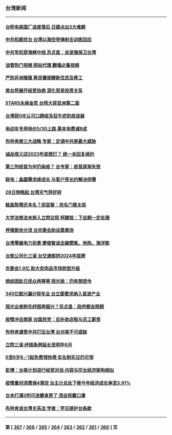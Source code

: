 ### 台湾新闻
---
#### [台积电美国厂进度落后 日媒点出3大难题](../../pages/ncid1349361/n13746730.md?05280845) 
#### [中共机舰扰台 台湾以海空导弹射击训练回应](../../pages/ncid1349361/n13746880.md?05280845) 
#### [中共军机穿海峡中线 苏贞昌：会坚强保卫台湾](../../pages/ncid1349361/n13746725.md?05280845) 
#### [油管热门视频 网站代理 翻墙必看视频](http://209.222.30.114:81/youtube.html?05280845)
#### [严防非洲猪瘟 移民署提醒新住民及移工](../../pages/ncid1349361/n13746872.md?05280845) 
#### [美台将展开经贸协商 深化贸易投资关系](../../pages/ncid1349361/n13746773.md?05280845) 
#### [STARS永续金奖 台师大获亚洲第二面](../../pages/ncid1349361/n13746857.md?05280845) 
#### [台湾获OIE认可口蹄疫及狂牛症防疫进展](../../pages/ncid1349361/n13746856.md?05280845) 
#### [电动车专用电价5/30上路 基本电费减8成](../../pages/ncid1349361/n13746852.md?05280845) 
#### [布林肯提三大战略  专家：定调中共是最大威胁](../../pages/ncid1349361/n13746850.md?05280845) 
#### [诚品信义店2023年底熄灯？ 统一未回复续约](../../pages/ncid1349361/n13746858.md?05280845) 
#### [第三剂疫苗为何仍染疫？ 台专家：疫苗逐渐失效](../../pages/ncid1349361/n13746860.md?05280845) 
#### [联电：晶圆需求续成长 与客户签长约解决供需](../../pages/ncid1349361/n13746839.md?05280845) 
#### [28日傍晚起 台湾天气将好转](../../pages/ncid1349361/n13746841.md?05280845) 
#### [鲑鱼陈情还本名？邱显智：改名门槛太低](../../pages/ncid1349361/n13746837.md?05280845) 
#### [大学法修法未排入立院议程 柯建铭：下会期一定处理](../../pages/ncid1349361/n13746842.md?05280845) 
#### [养猪厨余分流 台农委会助设蒸煮场](../../pages/ncid1349361/n13746845.md?05280845) 
#### [台湾零碳电力前景 廖俊智谈去碳燃氢、地热、海洋能](../../pages/ncid1349361/n13746795.md?05280845) 
#### [台铁公司化三读 台交通部拼2024年挂牌](../../pages/ncid1349361/n13746779.md?05280845) 
#### [农委会1.9亿 助大安肉品市场转型升级](../../pages/ncid1349361/n13746776.md?05280845) 
#### [想组团赴日民众再等等 观光局：仍有禁团令](../../pages/ncid1349361/n13746763.md?05280845) 
#### [345亿振兴漏计程车业 台立委要求纳入首波产业](../../pages/ncid1349361/n13746762.md?05280845) 
#### [观光业者盼先纾困再振兴？苏贞昌：政府都会照顾](../../pages/ncid1349361/n13746761.md?05280845) 
#### [疫情冲击商家 台国民党：应补助店租与员工薪资](../../pages/ncid1349361/n13746760.md?05280845) 
#### [布林肯谴责中共打压台湾 台对美不可或缺](../../pages/ncid1349361/n13746765.md?05280845) 
#### [立院三读 纾困条例延长至明年6月](../../pages/ncid1349361/n13746767.md?05280845) 
#### [0至6岁6／1起免费领快筛 实名制买过仍可领](../../pages/ncid1349361/n13746768.md?05280845) 
#### [彭博：台美计划进行经贸对话 内容与印太经济架构相似](../../pages/ncid1349361/n13746758.md?05280845) 
#### [疫情重创消费保4落空 台主计总处下修今年经济成长率至3.91%](../../pages/ncid1349361/n13746754.md?05280845) 
#### [台未打满3剂可进健身房了 须全程戴口罩](../../pages/ncid1349361/n13746770.md?05280845) 
#### [布林肯谈台湾关系法 学者：罕见提护台条款](../../pages/ncid1349361/n13746612.md?05280845) 

---
#### 第 [ [367](./367.md?05280845) / [366](./366.md?05280845) / [365](./365.md?05280845) / [364](./364.md?05280845) / [363](./363.md?05280845) / [362](./362.md?05280845) / [361](./361.md?05280845) / [360](./360.md?05280845) ] 页

